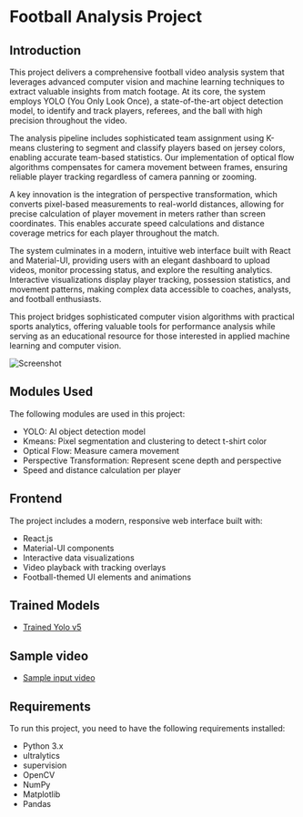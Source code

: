# Football Analysis Project

## Introduction
This project delivers a comprehensive football video analysis system that leverages advanced computer vision and machine learning techniques to extract valuable insights from match footage. At its core, the system employs YOLO (You Only Look Once), a state-of-the-art object detection model, to identify and track players, referees, and the ball with high precision throughout the video.

The analysis pipeline includes sophisticated team assignment using K-means clustering to segment and classify players based on jersey colors, enabling accurate team-based statistics. Our implementation of optical flow algorithms compensates for camera movement between frames, ensuring reliable player tracking regardless of camera panning or zooming.

A key innovation is the integration of perspective transformation, which converts pixel-based measurements to real-world distances, allowing for precise calculation of player movement in meters rather than screen coordinates. This enables accurate speed calculations and distance coverage metrics for each player throughout the match.

The system culminates in a modern, intuitive web interface built with React and Material-UI, providing users with an elegant dashboard to upload videos, monitor processing status, and explore the resulting analytics. Interactive visualizations display player tracking, possession statistics, and movement patterns, making complex data accessible to coaches, analysts, and football enthusiasts.

This project bridges sophisticated computer vision algorithms with practical sports analytics, offering valuable tools for performance analysis while serving as an educational resource for those interested in applied machine learning and computer vision.

![Screenshot](https://imgur.com/a/QttQvDu)

## Modules Used
The following modules are used in this project:
- YOLO: AI object detection model
- Kmeans: Pixel segmentation and clustering to detect t-shirt color
- Optical Flow: Measure camera movement
- Perspective Transformation: Represent scene depth and perspective
- Speed and distance calculation per player

## Frontend
The project includes a modern, responsive web interface built with:
- React.js
- Material-UI components
- Interactive data visualizations
- Video playback with tracking overlays
- Football-themed UI elements and animations

## Trained Models
- [Trained Yolo v5](https://drive.google.com/file/d/1DC2kCygbBWUKheQ_9cFziCsYVSRw6axK/view?usp=sharing)

## Sample video
-  [Sample input video](https://drive.google.com/file/d/1t6agoqggZKx6thamUuPAIdN_1zR9v9S_/view?usp=sharing)

## Requirements
To run this project, you need to have the following requirements installed:
- Python 3.x
- ultralytics
- supervision
- OpenCV
- NumPy
- Matplotlib
- Pandas
